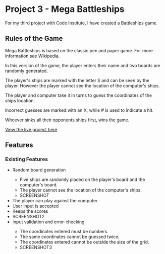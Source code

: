 # Project 3 - Mega Battleships

For my third project with Code Institute, I have created a Battleships game.

## Rules of the Game
Mega Battleships is based on the classic pen and paper game. For more information 
see Wikipedia.

In this version of the game, the player enters their name and two boards are
randomly generated.

The player's ships are marked with the letter S and can be seen by the player. However 
the player cannot see the location of the computer's ships.

The player and computer take it in turns to guess the coordinates of the ships location.

Incorrect guesses are marked with an X, while # is used to indicate a hit.

Whoever sinks all their opponents ships first, wins the game.

<a href="https://shaneduffy91.github.io/Rock-Paper-Scissors/" target="_blank" aria-label="The live project">View the live project here</a>

## Features
### Existing Features


<ul>
    <li>Random board generation</li>
        <ul>
        <li>Five ships are randomly placed on the player's board and the computer's board.</li>
        <li>The player cannot see the location of the computer's ships.</li>
        <li>SCREENSHOT</li>
        </ul>
    <li>The player can play against the computer.</li>
    <li>User input is accepted</li>
    <li>Keeps the scores</li>
    <li>SCREENSHOT2</li>
    <li>Input validation and error-checking</li>
        <ul>
        <li>The coordinates entered must be numbers.</li>
        <li>The same coordinates cannot be guessed twice.</li>
        <li>The coordinates entered cannot be outside the size of the grid.</li>
        <li>SCREENSHOT3</li>
        </ul>
</ul>
